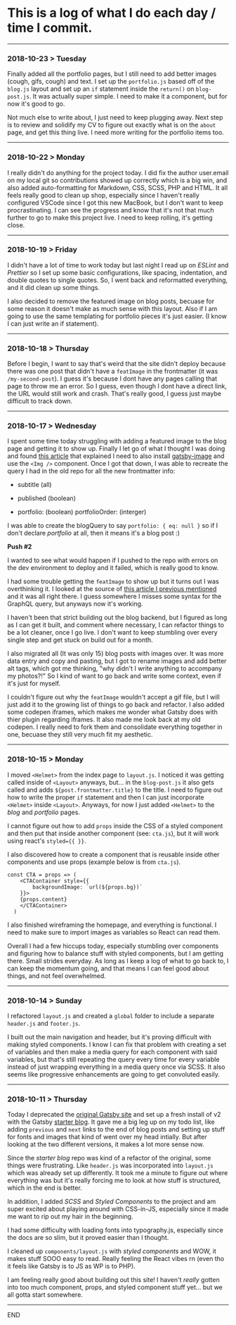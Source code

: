 # This is a log of what I do each day / time I commit.

---

### 2018-10-23 > Tuesday

Finally added all the portfolio pages, but I still need to add better images (cough, gifs, cough) and text. I set up the `portfolio.js` based off of the `blog.js` layout and set up an `if` statement inside the `return()` on `blog-post.js`. It was actually super simple. I need to make it a component, but for now it's good to go. 

Not much else to write about, I just need to keep plugging away. Next step is to review and solidify my CV to figure out exactly what is on the `about` page, and get this thing live. I need more writing for the portfolio items too.

---

### 2018-10-22 > Monday

I really didn't do anything for the project today. I did fix the author user.email on my local git so contributions showed up correctly which is a big win, and also added auto-formatting for Markdown, CSS, SCSS, PHP and HTML. It all feels really good to clean up shop, especially since I haven't really configured VSCode since I got this new MacBook, but I don't want to keep procrastinating. I can see the progress and know that it's not that much further to go to make this project live. I need to keep rolling, it's getting close.

---

### 2018-10-19 > Friday

I didn't have a lot of time to work today but last night I read up on _ESLint_ and _Prettier_ so I set up some basic configurations, like spacing, indentation, and double quotes to single quotes. So, I went back and reformatted everything, and it did clean up some things.

I also decided to remove the featured image on blog posts, becuase for some reason it doesn't make as much sense with this layout. Also if I am going to use the same templating for portfolio pieces it's just easier. (I know I can just write an if statement).

---

### 2018-10-18 > Thursday

Before I begin, I want to say that's weird that the site didn't deploy because there was one post that didn't have a `featImage` in the frontmatter (it was `/my-second-post`). I guess it's because I dont have any pages calling that page to throw me an error. So I guess, even though I dont have a direct link, the URL would still work and crash. That's really good, I guess just maybe difficult to track down.

---

### 2018-10-17 > Wednesday

I spent some time today struggling with adding a featured image to the blog page and getting it to show up. Finally I let go of what I thought I was doing and found [this article](https://codebushi.com/gatsby-featured-images/) that explained I need to also install [gatsby-image](https://www.gatsbyjs.org/packages/gatsby-image/) and use the `<Img />` component. Once I got that down, I was able to recreate the query I had in the old repo for all the new frontmatter info:

- subtitle (all)
- published (boolean)

- portfolio: (boolean)
  portfolioOrder: (interger)

I was able to create the blogQuery to say `portfolio: { eq: null }` so if I don't declare _portfolio_ at all, then it means it's a blog post :)

**Push #2**

I wanted to see what would happen if I pushed to the repo with errors on the dev environment to deploy and it failed, which is really good to know.

I had some trouble getting the `featImage` to show up but it turns out I was overthinking it. I looked at the source of [this article I previous mentioned](https://codebushi.com/gatsby-featured-images/) and it was all right there. I guess somewhere I misses some syntax for the GraphQL query, but anyways now it's working.

I haven't been that strict building out the blog backend, but I figured as long as I can get it built, and comment where necessary, I can refactor things to be a lot cleaner, once I go live. I don't want to keep stumbling over every single step and get stuck on build out for a month.

I also migrated all (It was only 15) blog posts with images over. It was more data entry and copy and pasting, but I got to rename images and add better alt tags, which got me thinking, "why didn't I write anything to accompany my photos?!" So I kind of want to go back and write some context, even if it's just for myself.

I couldn't figure out why the `featImage` wouldn't accept a gif file, but I will just add it to the growing list of things to go back and refactor. I also added some codepen iframes, which makes me wonder what Gatsby does with thier plugin regarding iframes. It also made me look back at my old codepen. I really need to fork them and consolidate everything together in one, becuase they still very much fit my aesthetic.

---

### 2018-10-15 > Monday

I moved `<Helmet>` from the index page to `layout.js`. I noticed it was getting called inside of `<Layout>` anyways, but... in the `blog-post.js` it also gets called and adds `${post.frontmatter.title}` to the title. I need to figure out how to write the proper `if` statement and then I can just incorporate `<Helmet>` inside `<Layout>`. Anyways, for now I just added `<Helmet>` to the _blog_ and _portfolio_ pages.

I cannot figure out how to add `props` inside the CSS of a styled component and then put that inside another component (see: `cta.js`), but it will work using react's `styled={{ }}`.

I also discovered how to create a component that is reusable inside other components and use props (example below is from `cta.js`).

```
const CTA = props => (
    <CTAContainer style={{
        backgroundImage: `url(${props.bg})`
    }}>
    {props.content}
    </CTAContainer>
  )
```

I also finished wireframing the homepage, and everything is functional. I need to make sure to import images as variables so React can read them.

Overall I had a few hiccups today, especially stumbling over components and figuring how to balance stuff with styled components, but I am getting there. Small strides everyday. As long as I keep a log of what to go back to, I can keep the momentum going, and that means I can feel good about things, and not feel overwhelmed.

---

### 2018-10-14 > Sunday

I refactored `layout.js` and created a `global` folder to include a separate `header.js` and `footer.js`.

I built out the main navigation and header, but it's proving difficult with making styled components. I know I can fix that problem with creating a set of variables and then make a media query for each component with said variables, but that's still repeating the query every time for every variable instead of just wrapping everything in a media query once via SCSS. It also seems like progressive enhancements are going to get convoluted easily.

---

### 2018-10-11 > Thursday

Today I deprecated the [original Gatsby site](https://github.com/buildingsareheavy/Buildings-Are-Heavy-deprecated-) and set up a fresh install of v2 with the Gatsby [starter blog](https://github.com/gatsbyjs/gatsby-starter-blog). It gave me a big leg up on my todo list, like adding `previous` and `next` links to the end of blog posts and setting up stuff for fonts and images that kind of went over my head intially. But after looking at the two different versions, it makes a lot more sense now.

Since the _starter blog_ repo was kind of a refactor of the original, some things were frustrating. Like `header.js` was incorporated into `layout.js` which was already set up differently. It took me a minute to figure out where everything was but it's really forcing me to look at how stuff is structured, which in the end is better.

In addition, I added _SCSS_ and _Styled Components_ to the project and am super excited about playing around with CSS-in-JS, especially since it made me want to rip out my hair in the beginning.

I had some difficulty with loading fonts into typography.js, especially since the docs are so slim, but it proved easier than I thought.

I cleaned up `components/layout.js` with _styled components_ and WOW, it makes stuff SOOO easy to read. Really feeling the React vibes rn (even tho it feels like Gatsby is to JS as WP is to PHP).

I am feeling really good about building out this site! I haven't _really_ gotten into too much component, props, and styled component stuff yet... but we all gotta start somewhere.

---

END
